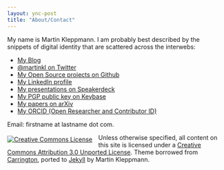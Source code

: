 ```yaml
---
layout: ync-post
title: "About/Contact"
---
```


My name is Martin Kleppmann. I am probably best described by the snippets of digital identity
that are scattered across the interwebs:

<ul>
<li><a rel="me" href="http://martin.kleppmann.com/">My Blog</a></li>
<li><a rel="me" href="http://twitter.com/martinkl">@martinkl on Twitter</a></li>
<li><a rel="me" href="http://github.com/ept">My Open Source projects on Github</a></li>
<li><a rel="me" href="http://www.linkedin.com/in/martinkleppmann">My LinkedIn profile</a></li>
<li><a rel="me" href="https://speakerdeck.com/ept">My presentations on Speakerdeck</a></li>
<li><a rel="me" href="https://keybase.io/martinkl">My PGP public key on Keybase</a></li>
<li><a rel="me" href="https://arxiv.org/a/kleppmann_m_1.html">My papers on arXiv</a></li>
<li><a rel="me" href="https://orcid.org/0000-0001-7252-6958">My ORCID (Open Researcher and Contributor ID)</a></li>
</ul>

Email: firstname at lastname dot com.

<a rel="license" href="http://creativecommons.org/licenses/by/3.0/"
    style="float: left; padding: 0.3em 1em 0 0;"><img alt="Creative Commons License"
    src="https://i.creativecommons.org/l/by/3.0/88x31.png" /></a>
Unless otherwise specified, all content on this site is licensed under a
<a rel="license" href="http://creativecommons.org/licenses/by/3.0/">Creative Commons
    Attribution 3.0 Unported License</a>.
Theme borrowed from
<span id="theme-link"><a href="http://carringtontheme.com" title="Carrington theme for WordPress">Carrington</a></span>,
ported to <a href="https://github.com/mojombo/jekyll">Jekyll</a> by Martin Kleppmann.
